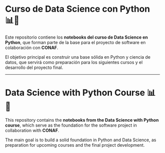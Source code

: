 # Curso de Data Science con Python 📊🐍

Este repositorio contiene los **notebooks del curso de Data Science en Python**, que forman parte de la base para el proyecto de software en colaboración con **CONAF**.  

El objetivo principal es construir una base sólida en Python y ciencia de datos, que servirá como preparación para los siguientes cursos y el desarrollo del proyecto final.  

---

# Data Science with Python Course 📊🐍

This repository contains the **notebooks from the Data Science with Python course**, which serve as the foundation for the software project in collaboration with **CONAF**.  

The main goal is to build a solid foundation in Python and Data Science, as preparation for upcoming courses and the final project development.  
